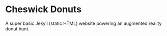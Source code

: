 # Cheswick Donuts
A super basic Jekyll (static HTML) website powering an augmented reality donut hunt.